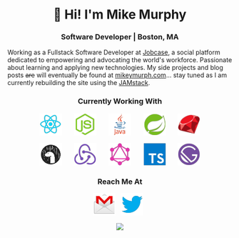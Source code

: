 <p align='center'>
  <h1 align='center'>👋 Hi! I'm Mike Murphy</h1>
  <h3 align='center'>Software Developer | Boston, MA</h3>
</p>
 
Working as a Fullstack Software Developer at [Jobcase](http://jobcase.com), a social platform dedicated to empowering and advocating the world's workforce. Passionate about learning and applying new technologies. My side projects and blog posts ~~are~~ will eventually be found at [mikeymurph.com](https://mikeymurph.com)... stay tuned as I am currently rebuilding the site using the [JAMstack](https://jamstack.org/).

<h3 align="center">Currently Working With</h3>
<p align='center'>
  <img height="50" alt="react" src="https://raw.githubusercontent.com/mikeymurph77/mikeymurph77/master/images/react.png">&nbsp;&nbsp;&nbsp;&nbsp;&nbsp;&nbsp;
  <img height="50" alt="nodejs" src="https://raw.githubusercontent.com/mikeymurph77/mikeymurph77/master/images/nodejs.png">&nbsp;&nbsp;&nbsp;&nbsp;&nbsp;&nbsp;
  <img height="50" alt="java" src="https://raw.githubusercontent.com/mikeymurph77/mikeymurph77/master/images/java.png">&nbsp;&nbsp;&nbsp;&nbsp;&nbsp;&nbsp;
  <img height="50" alt="spring" src="https://raw.githubusercontent.com/mikeymurph77/mikeymurph77/master/images/spring.png">&nbsp;&nbsp;&nbsp;&nbsp;&nbsp;&nbsp;
  <img height="50" alt="ruby" src="https://raw.githubusercontent.com/mikeymurph77/mikeymurph77/master/images/ruby.png">
</p>
<p align='center'>
  <img height="50" alt="deno" src="https://raw.githubusercontent.com/mikeymurph77/mikeymurph77/master/images/deno.png">&nbsp;&nbsp;&nbsp;&nbsp;&nbsp;&nbsp;
  <img height="50" alt="redux" src="https://raw.githubusercontent.com/mikeymurph77/mikeymurph77/master/images/redux.png">&nbsp;&nbsp;&nbsp;&nbsp;&nbsp;&nbsp;
  <img height="50" alt="graphql" src="https://raw.githubusercontent.com/mikeymurph77/mikeymurph77/master/images/graphql.png">&nbsp;&nbsp;&nbsp;&nbsp;&nbsp;&nbsp;
  <img height="50" alt="typescript" src="https://raw.githubusercontent.com/mikeymurph77/mikeymurph77/master/images/typescript.png">&nbsp;&nbsp;&nbsp;&nbsp;&nbsp;&nbsp;
  <img height="50" alt="gatsby" src="https://raw.githubusercontent.com/mikeymurph77/mikeymurph77/master/images/gatsby.png">
</p>

<h3 align="center">Reach Me At</h3>
<p align='center'>
  <a href="mailto:mikemurphy@hey.com"><img height="50" src="https://raw.githubusercontent.com/mikeymurph77/mikeymurph77/master/images/email.png"></a>&nbsp;&nbsp;
  <a href="https://twitter/mikeymurph77"><img height="50" src="https://raw.githubusercontent.com/mikeymurph77/mikeymurph77/master/images/twitter.png"></a>&nbsp;&nbsp;
</p>

<p align='center'>
  <img src="https://visitor-badge.glitch.me/badge?page_id=mikeymurph77.visitor-badge">
</p>
